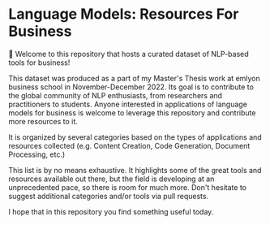 # Language Models: Resources For Business
👋 Welcome to this repository that hosts a curated dataset of NLP-based tools for business!

This dataset was produced as a part of my Master's Thesis work at emlyon business school in November-December 2022. Its goal is to contribute to the global community of NLP enthusiasts, from researchers and practitioners to students. Anyone interested in applications of language models for business is welcome to leverage this repository and contribute more resources to it.

It is organized by several categories based on the types of applications and resources collected (e.g. Content Creation, Code Generation, Document Processing, etc.) 

This list is by no means exhaustive. It highlights some of the great tools and resources available out there, but the field is developing at an unprecedented pace, so there is room for much more. Don't hesitate to suggest additional categories and/or tools via pull requests.

I hope that in this repository you find something useful today.
